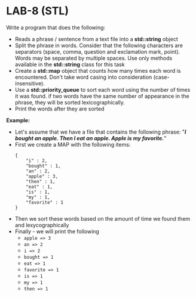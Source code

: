 # LAB-8 (STL)

Write a program that does the following:
* Reads a phrase / sentence from a text file into a **std::string** object
* Split the phrase in words. Consider that the following characters are separators (space, comma, question and exclamation mark, point). Words may be separated by multiple spaces. Use only methods available in the **std::string** class for this task
* Create a **std::map** object that counts how many times each word is encountered. Don't take word casing into consideration (case-insensitive).
* Use a **std::priority_queue** to sort each word using the number of times it was found. if two words have the same number of appearance in the phrase, they will be sorted lexicographically.
* Print the words after they are sorted

**Example:**
* Let's assume that we have a file that contains the following phrase: "***I bought an apple. Then I eat an apple. Apple is my favorite.***"
* First we create a MAP with the following items:
    ```
    {
        "i" : 2,
        "bought" : 1,
        "an" : 2,
        "apple" : 3,
        "then" : 1,
        "eat" : 1,
        "is" : 1,
        "my" : 1,
        "favorite" : 1
    }
    ```
* Then we sort these words based on the amount of time we found them and lexycographically
* Finally - we will print the following
  * ```apple => 3```
  * ```an => 2```
  * ```i => 2```
  * ```bought => 1```
  * ```eat => 1```
  * ```favorite => 1```
  * ```is => 1```
  * ```my => 1```
  * ```then => 1```
